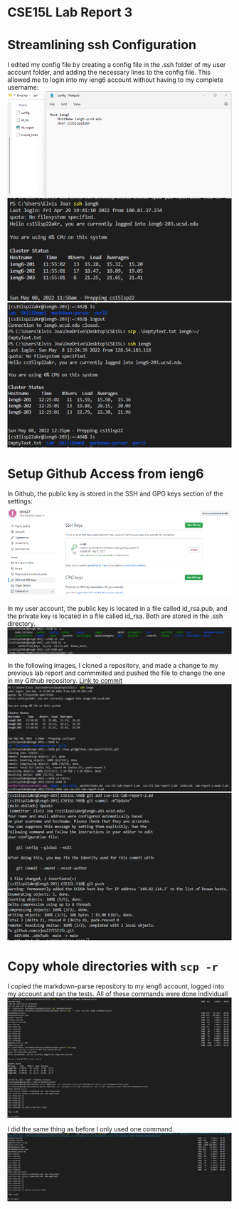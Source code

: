 # CSE15L Lab Report 3
# Streamlining ssh Configuration
I edited my config file by creating a config file in the .ssh folder of my user account folder, and adding the necessary lines to the config file. This allowed me to login into my ieng6 account without having to my complete username:
![Config](Images/configLab3.png)
![Login](Images/loginLab3.png)
![Copy](Images/copyLab3.png)

# Setup Github Access from ieng6
In Github, the public key is stored in the SSH and GPG keys section of the settings:
![PublicKey](Images/PublicKeyLab3.png)

In my user account, the public key is located in a file called id_rsa.pub, and the private key is located in a file called id_rsa. Both are stored in the .ssh directory.
![PrivateKey](Images/PrivateKeyLab3.png)

In the following images, I cloned a repository, and made a change to my previous lab report and commmited and pushed the file to change the one in my Github repository. [Link to commit](https://github.com/ejoa27/CSE15L/commit/abb7adbc51bcc462ef167420244cf83524275c3f)
![editLab3](Images/editLab3.png)
![AddAndCommit](Images/AddAndCommitLab3.png)

# Copy whole directories with `scp -r`
I copied the markdown-parse repository to my ieng6 account, logged into my account and ran the tests. All of these commands were done individuall
![IndividualSteps](Images/ShortLab3.png)

I did the same thing as before I only used one command.
![LastPart](Images/SCPLastPartLab3.png)
